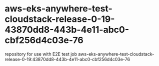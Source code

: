 # aws-eks-anywhere-test-cloudstack-release-0-19-43870dd8-443b-4e11-abc0-cbf256d4c03e-76
repository for use with E2E test job aws-eks-anywhere-test-cloudstack-release-0-19:43870dd8-443b-4e11-abc0-cbf256d4c03e-76
